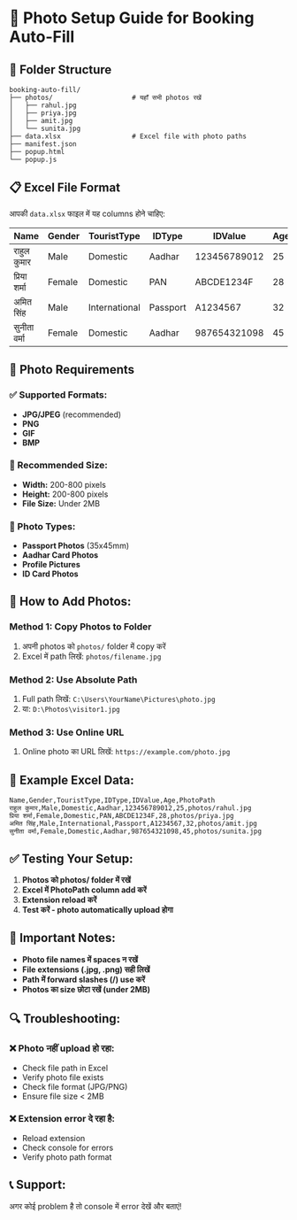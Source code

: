 # 📸 Photo Setup Guide for Booking Auto-Fill

## 📁 Folder Structure
```
booking-auto-fill/
├── photos/                    # यहाँ सभी photos रखें
│   ├── rahul.jpg
│   ├── priya.jpg
│   ├── amit.jpg
│   └── sunita.jpg
├── data.xlsx                  # Excel file with photo paths
├── manifest.json
├── popup.html
└── popup.js
```

## 📋 Excel File Format
आपकी `data.xlsx` फाइल में यह columns होने चाहिए:

| Name | Gender | TouristType | IDType | IDValue | Age | PhotoPath |
|------|--------|-------------|--------|---------|-----|-----------|
| राहुल कुमार | Male | Domestic | Aadhar | 123456789012 | 25 | photos/rahul.jpg |
| प्रिया शर्मा | Female | Domestic | PAN | ABCDE1234F | 28 | photos/priya.jpg |
| अमित सिंह | Male | International | Passport | A1234567 | 32 | photos/amit.jpg |
| सुनीता वर्मा | Female | Domestic | Aadhar | 987654321098 | 45 | photos/sunita.jpg |

## 📸 Photo Requirements

### ✅ Supported Formats:
- **JPG/JPEG** (recommended)
- **PNG**
- **GIF**
- **BMP**

### 📏 Recommended Size:
- **Width:** 200-800 pixels
- **Height:** 200-800 pixels
- **File Size:** Under 2MB

### 🎯 Photo Types:
- **Passport Photos** (35x45mm)
- **Aadhar Card Photos**
- **Profile Pictures**
- **ID Card Photos**

## 🔧 How to Add Photos:

### Method 1: Copy Photos to Folder
1. अपनी photos को `photos/` folder में copy करें
2. Excel में path लिखें: `photos/filename.jpg`

### Method 2: Use Absolute Path
1. Full path लिखें: `C:\Users\YourName\Pictures\photo.jpg`
2. या: `D:\Photos\visitor1.jpg`

### Method 3: Use Online URL
1. Online photo का URL लिखें: `https://example.com/photo.jpg`

## 📝 Example Excel Data:

```
Name,Gender,TouristType,IDType,IDValue,Age,PhotoPath
राहुल कुमार,Male,Domestic,Aadhar,123456789012,25,photos/rahul.jpg
प्रिया शर्मा,Female,Domestic,PAN,ABCDE1234F,28,photos/priya.jpg
अमित सिंह,Male,International,Passport,A1234567,32,photos/amit.jpg
सुनीता वर्मा,Female,Domestic,Aadhar,987654321098,45,photos/sunita.jpg
```

## ✅ Testing Your Setup:

1. **Photos को photos/ folder में रखें**
2. **Excel में PhotoPath column add करें**
3. **Extension reload करें**
4. **Test करें - photo automatically upload होगा**

## 🚨 Important Notes:

- **Photo file names में spaces न रखें**
- **File extensions (.jpg, .png) सही लिखें**
- **Path में forward slashes (/) use करें**
- **Photos का size छोटा रखें (under 2MB)**

## 🔍 Troubleshooting:

### ❌ Photo नहीं upload हो रहा:
- Check file path in Excel
- Verify photo file exists
- Check file format (JPG/PNG)
- Ensure file size < 2MB

### ❌ Extension error दे रहा है:
- Reload extension
- Check console for errors
- Verify photo path format

## 📞 Support:
अगर कोई problem है तो console में error देखें और बताएं! 